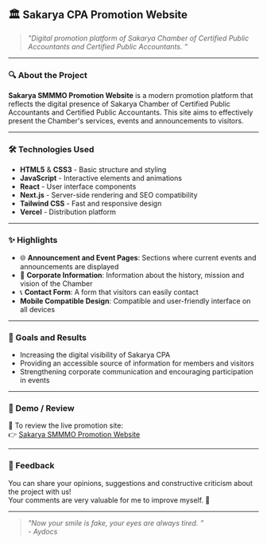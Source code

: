 ## 🏛️ Sakarya CPA Promotion Website

> *"Digital promotion platform of Sakarya Chamber of Certified Public Accountants and Certified Public Accountants. ”*

---

### 🔍 About the Project

**Sakarya SMMMO Promotion Website** is a modern promotion platform that reflects the digital presence of Sakarya Chamber of Certified Public Accountants and Certified Public Accountants. This site aims to effectively present the Chamber's services, events and announcements to visitors.

---

### 🛠️ Technologies Used

- **HTML5** & **CSS3** - Basic structure and styling
- **JavaScript** - Interactive elements and animations
- **React** - User interface components
- **Next.js** - Server-side rendering and SEO compatibility
- **Tailwind CSS** - Fast and responsive design
- **Vercel** - Distribution platform

---

### ✨ Highlights

- 🌐 **Announcement and Event Pages**: Sections where current events and announcements are displayed
- 📄 **Corporate Information**: Information about the history, mission and vision of the Chamber
- 📞 **Contact Form**: A form that visitors can easily contact
- **Mobile Compatible Design**: Compatible and user-friendly interface on all devices

---

### 🎯 Goals and Results

- Increasing the digital visibility of Sakarya CPA
- Providing an accessible source of information for members and visitors
- Strengthening corporate communication and encouraging participation in events

---

### 🧪 Demo / Review

📂 To review the live promotion site:  
👉 [Sakarya SMMMO Promotion Website](https://smmmo.vercel.app/)

---

### 📩 Feedback

You can share your opinions, suggestions and constructive criticism about the project with us!  
Your comments are very valuable for me to improve myself. 🙏


--- 

> *"Now your smile is fake, your eyes are always tired. ”*  
> *- Aydocs*
